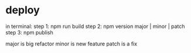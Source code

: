 # deploy

in terminal:
step 1: npm run build 
step 2: npm version major | minor | patch     
step 3: npm publish


major is big refactor
minor is new feature
patch is a fix